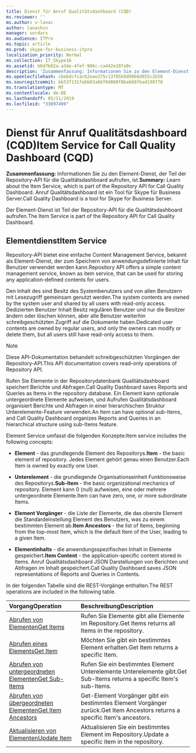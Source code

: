 ```yaml
---
title: Dienst für Anruf Qualitätsdashboard (CQD)
ms.reviewer: ''
ms.author: v-lanac
author: lanachin
manager: serdars
ms.audience: ITPro
ms.topic: article
ms.prod: skype-for-business-itpro
localization_priority: Normal
ms.collection: IT_Skype16
ms.assetid: b6d7b02a-a34e-4fef-986c-ca442e18fa0c
description: 'Zusammenfassung: Informationen Sie zu den Element-Dienst, der Teil der Repository-API für die Qualitätsdashboard aufrufen, ist. Anruf Qualitätsdashboard ist ein Tool für Skype für Business Server.'
ms.openlocfilehash: cbebdcfcac62eae375c13785b8d9866d055c2b50
ms.sourcegitcommit: bb53f131fabb03a66f0d000f8ba668fbad190778
ms.translationtype: MT
ms.contentlocale: de-DE
ms.lasthandoff: 05/11/2019
ms.locfileid: "33897499"
---
```

# <a name="item-service-for-call-quality-dashboard-cqd"></a><span data-ttu-id="a938a-104">Dienst für Anruf Qualitätsdashboard (CQD)</span><span class="sxs-lookup"><span data-stu-id="a938a-104">Item Service for Call Quality Dashboard (CQD)</span></span>
 
<span data-ttu-id="a938a-105">**Zusammenfassung:** Informationen Sie zu den Element-Dienst, der Teil der Repository-API für die Qualitätsdashboard aufrufen, ist.</span><span class="sxs-lookup"><span data-stu-id="a938a-105">**Summary:** Learn about the Item Service, which is part of the Repository API for Call Quality Dashboard.</span></span> <span data-ttu-id="a938a-106">Anruf Qualitätsdashboard ist ein Tool für Skype für Business Server.</span><span class="sxs-lookup"><span data-stu-id="a938a-106">Call Quality Dashboard is a tool for Skype for Business Server.</span></span>
  
<span data-ttu-id="a938a-107">Der Element-Dienst ist Teil der Repository-API für die Qualitätsdashboard aufrufen.</span><span class="sxs-lookup"><span data-stu-id="a938a-107">The Item Service is part of the Repository API for Call Quality Dashboard.</span></span>
  
## <a name="item-service"></a><span data-ttu-id="a938a-108">Elementdienst</span><span class="sxs-lookup"><span data-stu-id="a938a-108">Item Service</span></span>

<span data-ttu-id="a938a-109">Repository-API bietet eine einfache Content Management Service, bekannt als Element-Dienst, der zum Speichern von anwendungsdefinierte Inhalt für Benutzer verwendet werden kann.</span><span class="sxs-lookup"><span data-stu-id="a938a-109">Repository API offers a simple content management service, known as item service, that can be used for storing any application-defined contents for users.</span></span> 
  
<span data-ttu-id="a938a-110">Den Inhalt des sind Besitz des Systembenutzers und von allen Benutzern mit Lesezugriff gemeinsam genutzt werden.</span><span class="sxs-lookup"><span data-stu-id="a938a-110">The system contents are owned by the system user and shared by all users with read-only access.</span></span> <span data-ttu-id="a938a-111">Dedizierten Benutzer Inhalt Besitz regulären Benutzer und nur die Besitzer ändern oder löschen können, aber alle Benutzer weiterhin schreibgeschützten Zugriff auf die Dokumente haben.</span><span class="sxs-lookup"><span data-stu-id="a938a-111">Dedicated user contents are owned by regular users, and only the owners can modify or delete them, but all users still have read-only access to them.</span></span>
  
> [!NOTE]
> <span data-ttu-id="a938a-112">Diese API-Dokumentation behandelt schreibgeschützten Vorgängen der Repository-API.</span><span class="sxs-lookup"><span data-stu-id="a938a-112">This API documentation covers read-only operations of Repository API.</span></span> 
  
<span data-ttu-id="a938a-113">Rufen Sie Elemente in der Repositorydatenbank Qualitätsdashboard speichert Berichte und Abfragen.</span><span class="sxs-lookup"><span data-stu-id="a938a-113">Call Quality Dashboard saves Reports and Queries as Items in the repository database.</span></span> <span data-ttu-id="a938a-114">Ein Element kann optionale untergeordnete Elemente aufweisen, und Aufrufen Qualitätsdashboard organisiert Berichte und Abfragen in einer hierarchischen Struktur Unterelemente-Feature verwenden.</span><span class="sxs-lookup"><span data-stu-id="a938a-114">An Item can have optional sub-Items, and Call Quality Dashboard organizes Reports and Queries in an hierarchical structure using sub-Items feature.</span></span>
  
<span data-ttu-id="a938a-115">Element Service umfasst die folgenden Konzepte:</span><span class="sxs-lookup"><span data-stu-id="a938a-115">Item service includes the following concepts:</span></span>
  
- <span data-ttu-id="a938a-116">**Element** - das grundlegende Element des Repositorys.</span><span class="sxs-lookup"><span data-stu-id="a938a-116">**Item** - the basic element of repository.</span></span> <span data-ttu-id="a938a-117">Jedes Element gehört genau einen Benutzer.</span><span class="sxs-lookup"><span data-stu-id="a938a-117">Each Item is owned by exactly one User.</span></span>
    
- <span data-ttu-id="a938a-118">**Unterelement** - die grundlegende Organisationseinheit Funktionsweise des Repositorys.</span><span class="sxs-lookup"><span data-stu-id="a938a-118">**Sub-Item** - the basic organizational mechanics of repository.</span></span> <span data-ttu-id="a938a-119">Element kann 0 (null) aufweisen, eine oder mehrere untergeordnete Elemente.</span><span class="sxs-lookup"><span data-stu-id="a938a-119">Item can have zero, one, or more subordinate Items.</span></span>
    
- <span data-ttu-id="a938a-120">**Element Vorgänger** - die Liste der Elemente, die das oberste Element die Standardeinstellung Element des Benutzers, was zu einem bestimmten Element ab.</span><span class="sxs-lookup"><span data-stu-id="a938a-120">**Item Ancestors** - the list of Items, beginning from the top-most Item, which is the default Item of the User, leading to a given Item.</span></span>
    
- <span data-ttu-id="a938a-121">**Elementinhalts** - die anwendungsspezifischen Inhalt in Elemente gespeichert.</span><span class="sxs-lookup"><span data-stu-id="a938a-121">**Item Content** - the application-specific content stored in Items.</span></span> <span data-ttu-id="a938a-122">Anruf Qualitätsdashboard JSON Darstellungen von Berichten und Abfragen im Inhalt gespeichert.</span><span class="sxs-lookup"><span data-stu-id="a938a-122">Call Quality Dashboard saves JSON representations of Reports and Queries in Contents.</span></span>
    
<span data-ttu-id="a938a-123">In der folgenden Tabelle sind die REST-Vorgänge enthalten.</span><span class="sxs-lookup"><span data-stu-id="a938a-123">The REST operations are included in the following table.</span></span>
  

|<span data-ttu-id="a938a-124">**Vorgang**</span><span class="sxs-lookup"><span data-stu-id="a938a-124">**Operation**</span></span>|<span data-ttu-id="a938a-125">**Beschreibung**</span><span class="sxs-lookup"><span data-stu-id="a938a-125">**Description**</span></span>|
|:-----|:-----|
|[<span data-ttu-id="a938a-126">Abrufen von Elementen</span><span class="sxs-lookup"><span data-stu-id="a938a-126">Get Items</span></span>](get-items.md) <br/> |<span data-ttu-id="a938a-127">Rufen Sie Elemente gibt alle Elemente im Repository.</span><span class="sxs-lookup"><span data-stu-id="a938a-127">Get Items returns all Items in the repository.</span></span>  <br/> |
|[<span data-ttu-id="a938a-128">Abrufen eines Elements</span><span class="sxs-lookup"><span data-stu-id="a938a-128">Get Item</span></span>](get-item.md) <br/> |<span data-ttu-id="a938a-129">Möchten Sie gibt ein bestimmtes Element erhalten.</span><span class="sxs-lookup"><span data-stu-id="a938a-129">Get Item returns a specific Item.</span></span>  <br/> |
|[<span data-ttu-id="a938a-130">Abrufen von untergeordneten Elementen</span><span class="sxs-lookup"><span data-stu-id="a938a-130">Get Sub-Items</span></span>](get-sub-items.md) <br/> |<span data-ttu-id="a938a-131">Rufen Sie ein bestimmtes Element Unterelemente Unterelemente gibt.</span><span class="sxs-lookup"><span data-stu-id="a938a-131">Get Sub-Items returns a specific Item's sub-Items.</span></span>  <br/> |
|[<span data-ttu-id="a938a-132">Abrufen von übergeordneten Elementen</span><span class="sxs-lookup"><span data-stu-id="a938a-132">Get Item Ancestors</span></span>](get-item-ancestors.md) <br/> |<span data-ttu-id="a938a-133">Get-Element Vorgänger gibt ein bestimmtes Element Vorgänger zurück.</span><span class="sxs-lookup"><span data-stu-id="a938a-133">Get Item Ancestors returns a specific Item's ancestors.</span></span>  <br/> |
|[<span data-ttu-id="a938a-134">Aktualisieren von Elementen</span><span class="sxs-lookup"><span data-stu-id="a938a-134">Update Item</span></span>](update-item.md) <br/> |<span data-ttu-id="a938a-135">Aktualisieren Sie ein bestimmtes Element im Repository.</span><span class="sxs-lookup"><span data-stu-id="a938a-135">Update a specific item in the repository.</span></span>  <br/> |
   

